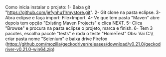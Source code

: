 Como inicia instalar o projeto:
1- Baixa git "https://github.com/jefynhu11/mystore.git".
2- Git clone na pasta eclipse.
3- Abra eclipse e faça import: File>Import.
4- Ve que tem pasta "Maven" abre depois tem opção "Existing Maven Projects" e clica NEXT.
5- Clica "Browse" e procura na pasta eclipse o projeto, marca e finish.
6- Tem 3 pacotes, escolha pacote "tests" e roda o teste "HomeTest"
Obs: Vai C:\\\ criar pasta nome "Selenium" e baixa drive Firefox (https://github.com/mozilla/geckodriver/releases/download/v0.21.0/geckodriver-v0.21.0-win64.zip)
